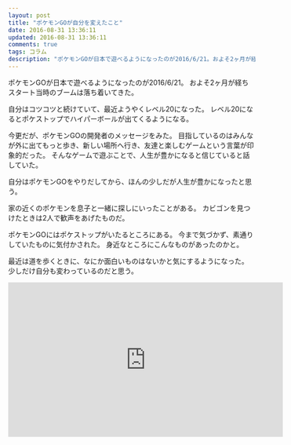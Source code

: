 ```yaml
---
layout: post
title: "ポケモンGOが自分を変えたこと"
date: 2016-08-31 13:36:11
updated: 2016-08-31 13:36:11
comments: true
tags: コラム
description: "ポケモンGOが日本で遊べるようになったのが2016/6/21。およそ2ヶ月が経ちスタート当時のブームは落ち着いてきた。自分はコツコツと続けていて、最近ようやくレベル20になった。"
---
```


ポケモンGOが日本で遊べるようになったのが2016/6/21。
およそ2ヶ月が経ちスタート当時のブームは落ち着いてきた。

自分はコツコツと続けていて、最近ようやくレベル20になった。
レベル20になるとポケストップでハイパーボールが出てくるようになる。

今更だが、ポケモンGOの開発者のメッセージをみた。
目指しているのはみんなが外に出てもっと歩き、新しい場所へ行き、友達と楽しむゲームという言葉が印象的だった。
そんなゲームで遊ぶことで、人生が豊かになると信じていると話していた。

自分はポケモンGOをやりだしてから、ほんの少しだが人生が豊かになったと思う。

家の近くのポケモンを息子と一緒に探しにいったことがある。
カビゴンを見つけたときは2人で歓声をあげたものだ。

ポケモンGOにはポケストップがいたるところにある。
今まで気づかず、素通りしていたものに気付かされた。
身近なところにこんなものがあったのかと。

最近は道を歩くときに、なにか面白いものはないかと気にするようになった。
少しだけ自分も変わっているのだと思う。

<iframe width="560" height="315" src="https://www.youtube.com/embed/hdpYBEJMfy0" frameborder="0" allowfullscreen></iframe>
